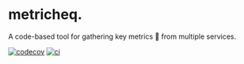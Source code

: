 # metricheq.
A code-based tool for gathering key metrics 🔑 from multiple services.

[![codecov](https://codecov.io/gh/YounesOMK/metricheq/graph/badge.svg?token=UCFOOO5F69)](https://codecov.io/gh/YounesOMK/metricheq)
[![ci](https://github.com/YounesOMK/metricheq/actions/workflows/ci.yml/badge.svg)](https://github.com/YounesOMK/metricheq/actions/workflows/ci.yml)
